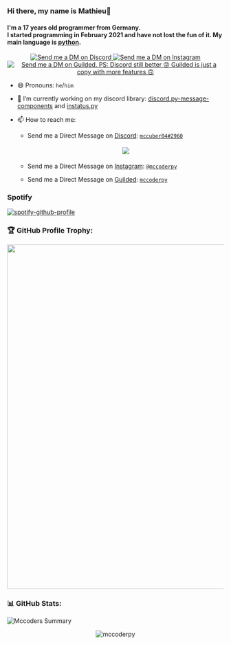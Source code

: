 ### Hi there, my name is Mathieu👋
#### I'm a 17 years old programmer from Germany.</br> I started programming in February 2021 and have not lost the fun of it. My main language is [python](https://python.org).

<p align="center">
  <a href="https://discord.com/users/693088765333471284" target="_blank">
    <img src="https://img.shields.io/badge/-Discord-5865F2?style=for-the-badge&logo=discord&logoColor=white" alt="Send me a DM on Discord">
  </a>
  <a href="https://www.instagram.com/mccoderpy/" target="_blank">
    <img src="https://img.shields.io/badge/-Instagram-EC3B83?style=for-the-badge&logo=instagram&logoColor=white" alt="Send me a DM on Instagram">
  </a>
  <a href="https://guilded.gg/u/mccoder-py" target="_blank">
    <img src="https://img.shields.io/badge/-Guilded-F5C400?style=for-the-badge&logo=guilded&logoColor=white" alt="Send me a DM on Guilded.
PS: Discord still better 😜 Guilded is just a copy with more features 🙃">
  </a>
</p>

<!--
​![​status​](https://dev.discordprofiles.me/badge/status/693088765333471284) 
​![​playing​](https://dev.discordprofiles.me/badge/playing/693088765333471284) 
​![​PyCharm​](https://dev.discordprofiles.me/badge/pycharm/693088765333471284) 
[![​spotify​](https://dev.discordprofiles.me/badge/spotify/693088765333471284)](https://dev.discordprofiles.me/openspotify/693088765333471284)

**mccoderpy/mccoderpy** is a ✨ _special_ ✨ repository because its `README.md` (this file) appears on your GitHub profile.

Here are some ideas to get you started:

- 🔭 I’m currently working on ...
- 🌱 I’m currently learning ...
- 👯 I’m looking to collaborate on 


- 🤔 I’m looking for help with ...
- 💬 Ask me about ...
- 📫 How to reach me: ...
- 😄 Pronouns: ...
- ⚡ Fun fact: ...
-->

- 😄 Pronouns: `he`/`him`
- 🔭 I’m currently working on my discord library: [discord.py-message-components](https://github.com/mccoderpy/discord.py-message-components) and [instatus.py](https://github.com/instatus-py/instatus.py)

- 📫 How to reach me: 
  
  - Send me a Direct Message on [Discord](https://discord.com): [`mccuber04#2960`](https://discord.com/users/693088765333471284)

    <center>
      <a href='https://discord.gg/VAR8sutF'>
        <img src="https://discord.c99.nl/widget/theme-1/693088765333471284.png" style='padding: 5px'>
      </a>
    </center>
  
  - Send me a Direct Message on [Instagram](https://instagram.com): [`@mccoderpy`](https://instagram.com/mccoderpy)
  - Send me a Direct Message on [Guilded](https://guilded.gg): [`mccoderpy`](https://guilded.gg/u/mccoder-py)

### Spotify
[![spotify-github-profile](https://spotify-github-profile.vercel.app/api/view?uid=w83sbk7kl09oxtiwkcaqvpqut&cover_image=true&theme=novatorem&bar_color=4e5eb1&bar_color_cover=false)](https://spotify-github-profile.vercel.app/api/view?uid=w83sbk7kl09oxtiwkcaqvpqut&redirect=true)

### 🏆 GitHub Profile Trophy:
<center>
  <a href="https://github.com/ryo-ma/github-profile-trophy">
    <img width=800 src="https://github-profile-trophy.vercel.app/?username=mccoderpy&column=8&theme=discord&no-frame=true&no-bg=true"/>
  </a>
</center>


### 📊 GitHub Stats:
![Mccoders Summary](https://github-profile-summary-cards.vercel.app/api/cards/profile-details?username=mccoderpy&theme=monokai)

<p align="center" >
     <img src="https://komarev.com/ghpvc/?username=mccoderpy&style=flat" alt=mccoderpy>
</p>
